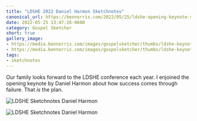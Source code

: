 ```yaml
---
title: "LDSHE 2022 Daniel Harmon Sketchnotes"
canonical_url: https://bennorris.com/2022/05/25/ldshe-opening-keynote-sketchnotes
date: 2022-05-25 13:47:26-0600
category: Gospel Sketcher
short: true
gallery_image:
- https://media.bennorris.com/images/gospelsketcher/thumbs/ldshe-keynote-sketchnote-01.jpg
- https://media.bennorris.com/images/gospelsketcher/thumbs/ldshe-keynote-sketchnote-02.jpg
tags:
- sketchnotes
---
```


Our family looks forward to the LDSHE conference each year. I enjoined the opening keynote by Daniel Harmon about how success comes through failure. That _is_ the plan.

![LDSHE Sketchnotes Daniel Harmon](https://media.bennorris.com/images/gospelsketcher/ldshe/2022/ldshe-keynote-sketchnote-01.jpg)

![LDSHE Sketchnotes Daniel Harmon](https://media.bennorris.com/images/gospelsketcher/ldshe/2022/ldshe-keynote-sketchnote-02.jpg)
